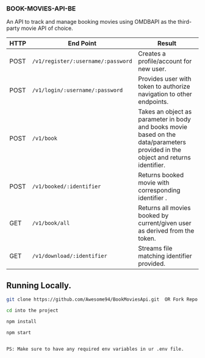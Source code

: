 ### BOOK-MOVIES-API-BE
An API to track and manage booking movies using OMDBAPI as the third-party movie API of choice. 


HTTP |End Point  | Result
--- | --- | ----------
POST | `/v1/register/:username/:password` | Creates a profile/account for new user.
POST | `/v1/login/:username/:password` | Provides user with token to authorize navigation to other endpoints.
POST | `/v1/book` | Takes an object as parameter in body and books movie based on the data/parameters provided in the object and returns identifier.
POST | `/v1/booked/:identifier` | Returns booked movie with corresponding identifier .
GET | `/v1/book/all` | Returns all movies booked by current/given user as derived from the token.
GET | `/v1/download/:identifier` | Streams file matching identifier provided.


## Running Locally.

```sh
git clone https://github.com/Awesome94/BookMoviesApi.git  OR Fork Repo
```
```sh
cd into the project
```

```sh
npm install
```

```sh
npm start
```

```sh

PS: Make sure to have any required env variables in ur .env file. 

```